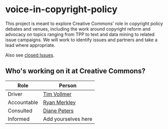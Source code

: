 # voice-in-copyright-policy

This project is meant to explore Creative Commons' role in copyright policy debates and venues, including the work around copyright reform and advocacy on topics ranging from TPP to text and data mining to related issue campaigns. We will work to identify issues and partners and take a lead where appropriate. 

Also see [closed Issues](https://github.com/cc-archive/voice-in-copyright-policy/issues?q=is%3Aissue+is%3Aclosed).

## Who's working on it at Creative Commons?

| Role  | Person |
| ------------- | ------------- |
| Driver  | [Tim Vollmer](https://github.com/tvol)  |
| Accountable  | [Ryan Merkley](https://github.com/ryanmerkley)  |
| Consulted | [Diane Peters](https://github.com/peterspdx) |
| Informed | Add yourselves here |
